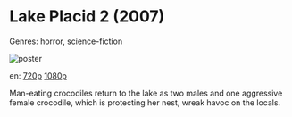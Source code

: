 # Lake Placid 2 (2007)

Genres: horror, science-fiction

![poster](http://image.tmdb.org/t/p/w500/jqggrZgbYs9RMOMz6qBwTDoS68y.jpg)

en:
  [720p](magnet:?xt=urn:btih:C25CBD618DA62E7C931F4F7BEFB0AA3BCFD84B10&tr=udp://glotorrents.pw:6969/announce&tr=udp://tracker.opentrackr.org:1337/announce&tr=udp://torrent.gresille.org:80/announce&tr=udp://tracker.openbittorrent.com:80&tr=udp://tracker.coppersurfer.tk:6969&tr=udp://tracker.leechers-paradise.org:6969&tr=udp://p4p.arenabg.ch:1337&tr=udp://tracker.internetwarriors.net:1337)
  [1080p](magnet:?xt=urn:btih:398759FF1CDA785F1F77ACC88515CB1960778DDE&tr=udp://glotorrents.pw:6969/announce&tr=udp://tracker.opentrackr.org:1337/announce&tr=udp://torrent.gresille.org:80/announce&tr=udp://tracker.openbittorrent.com:80&tr=udp://tracker.coppersurfer.tk:6969&tr=udp://tracker.leechers-paradise.org:6969&tr=udp://p4p.arenabg.ch:1337&tr=udp://tracker.internetwarriors.net:1337)
  


Man-eating crocodiles return to the lake as two males and one aggressive female crocodile, which is protecting her nest, wreak havoc on the locals.